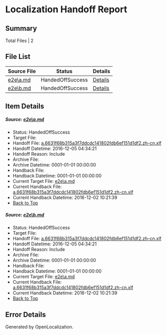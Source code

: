 # <a name='report-top'></a> Localization Handoff Report

## Summary
 Total Files | 2

## File List
 Source File | Status | Details 
 ----------- | ------ | ------- 
 [e2e\a.md](https://github.com/OpenLocalizationTestOrg/ol-test0/blob/0a42ce04c80a8472894fba68ef783fda5687869d/e2e/a.md) | HandedOffSuccess | [Details](#caa56129c52abedf8d0311c5115d6ff02949f2a21)
 [e2e\b.md](https://github.com/OpenLocalizationTestOrg/ol-test0/blob/0a42ce04c80a8472894fba68ef783fda5687869d/e2e/b.md) | HandedOffSuccess | [Details](#caa56129c52abedf8d0311c5115d6ff02949f2a22)

## Item Details
##### <a name='caa56129c52abedf8d0311c5115d6ff02949f2a21'></a> Source: [e2e\a.md](https://github.com/OpenLocalizationTestOrg/ol-test0/blob/0a42ce04c80a8472894fba68ef783fda5687869d/e2e/a.md)
* Status: HandedOffSuccess
* Target File: 
* Handoff File: [a.6631f68b315a3f7ddcdc141802fdb6ef151d1df2.zh-cn.xlf](https://github.com/OpenLocalizationTestOrg/ol-test0-handoff/blob/eded15887cfafd5c14b91ee8c990a5592f8aeabd/ol-handoff/OpenLocalizationTestOrg/ol-test0-zhcn/shujia/ht/a.6631f68b315a3f7ddcdc141802fdb6ef151d1df2.zh-cn.xlf)
* Handoff Datetime: 2016-12-05 04:34:21
* Handoff Reason: Include
* Archive File: 
* Archive Datetime: 0001-01-01 00:00:00
* Handback File: 
* Handback Datetime: 0001-01-01 00:00:00
* Current Target File: [e2e\a.md](https://github.com/OpenLocalizationTestOrg/ol-test0-zhcn/blob/707e903eca6b651b07ff2b848d617faa9f299a56/e2e/a.md)
* Current Handback File: [a.6631f68b315a3f7ddcdc141802fdb6ef151d1df2.zh-cn.xlf](https://github.com/OpenLocalizationTestOrg/ol-test0-handback/blob/48c42c78a42f5777d494dbe59aea7cca5d599383/ol-handback/OpenLocalizationTestOrg/ol-test0-zhcn/shujia/ht/a.6631f68b315a3f7ddcdc141802fdb6ef151d1df2.zh-cn.xlf)
* Current Handback Datetime: 2016-12-02 10:21:39
* [Back to Top](#report-top)

##### <a name='caa56129c52abedf8d0311c5115d6ff02949f2a22'></a> Source: [e2e\b.md](https://github.com/OpenLocalizationTestOrg/ol-test0/blob/0a42ce04c80a8472894fba68ef783fda5687869d/e2e/b.md)
* Status: HandedOffSuccess
* Target File: 
* Handoff File: [a.6631f68b315a3f7ddcdc141802fdb6ef151d1df2.zh-cn.xlf](https://github.com/OpenLocalizationTestOrg/ol-test0-handoff/blob/eded15887cfafd5c14b91ee8c990a5592f8aeabd/ol-handoff/OpenLocalizationTestOrg/ol-test0-zhcn/shujia/ht/a.6631f68b315a3f7ddcdc141802fdb6ef151d1df2.zh-cn.xlf)
* Handoff Datetime: 2016-12-05 04:34:21
* Handoff Reason: Include
* Archive File: 
* Archive Datetime: 0001-01-01 00:00:00
* Handback File: 
* Handback Datetime: 0001-01-01 00:00:00
* Current Target File: [e2e\a.md](https://github.com/OpenLocalizationTestOrg/ol-test0-zhcn/blob/707e903eca6b651b07ff2b848d617faa9f299a56/e2e/a.md)
* Current Handback File: [a.6631f68b315a3f7ddcdc141802fdb6ef151d1df2.zh-cn.xlf](https://github.com/OpenLocalizationTestOrg/ol-test0-handback/blob/48c42c78a42f5777d494dbe59aea7cca5d599383/ol-handback/OpenLocalizationTestOrg/ol-test0-zhcn/shujia/ht/a.6631f68b315a3f7ddcdc141802fdb6ef151d1df2.zh-cn.xlf)
* Current Handback Datetime: 2016-12-02 10:21:39
* [Back to Top](#report-top)


## Error Details

Generated by OpenLocalization.
